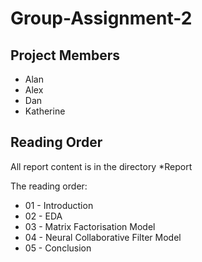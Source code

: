 # Group-Assignment-2

## Project Members
* Alan
* Alex
* Dan
* Katherine


## Reading Order
All report content is in the directory
*Report

The reading order:
* 01 - Introduction
* 02 - EDA
* 03 - Matrix Factorisation Model
* 04 - Neural Collaborative Filter Model
* 05 - Conclusion

